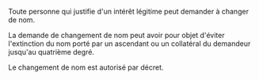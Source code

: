  
 Toute personne qui justifie d'un intérêt légitime peut demander à changer de nom.  

  
 La demande de changement de nom peut avoir pour objet d'éviter l'extinction du nom porté par un ascendant ou un collatéral du demandeur jusqu'au quatrième degré.  

  
 Le changement de nom est autorisé par décret.  

